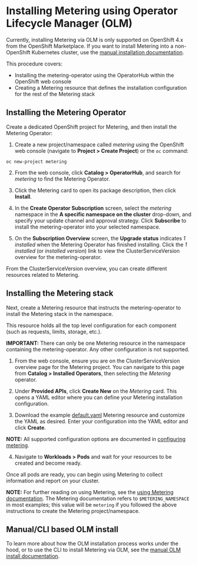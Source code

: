 # Installing Metering using Operator Lifecycle Manager (OLM)

Currently, installing Metering via OLM is only supported on OpenShift 4.x from the OpenShift Marketplace.
If you want to install Metering into a non-OpenShift Kubernetes cluster, use the [manual installation documentation][manual-install].

This procedure covers:
- Installing the metering-operator using the OperatorHub within the OpenShift web console
- Creating a Metering resource that defines the installation configuration for the rest of the Metering stack

## Installing the Metering Operator

Create a dedicated OpenShift project for Metering, and then install the Metering Operator:

1. Create a new project/namespace called *metering* using the OpenShift web console (navigate to **Project > Create Project**) or the `oc` command:

```
oc new-project metering
```

2. From the web console, click **Catalog > OperatorHub**, and search for *metering* to find the Metering Operator.

3. Click the Metering card to open its package description, then click **Install**.

4. In the **Create Operator Subscription** screen, select the *metering* namespace in the **A specific namespace on the cluster** drop-down, and specify your update channel and approval strategy. Click **Subscribe** to install the metering-operator into your selected namespace.

5. On the **Subscription Overview** screen, the **Upgrade status** indicates *1 installed* when the Metering Operator has finished installing. Click the *1 installed* (or *installed version*) link to view the ClusterServiceVersion overview for the metering-operator.

From the ClusterServiceVersion overview, you can create different resources related to Metering.

## Installing the Metering stack

Next, create a Metering resource that instructs the metering-operator to install the Metering stack in the namespace.

This resource holds all the top level configuration for each component (such as requests, limits, storage, etc.).

**IMPORTANT:**
There can only be one Metering resource in the namespace containing the metering-operator. Any other configuration is not supported.

1. From the web console, ensure you are on the ClusterServiceVersion overview page for the Metering project.
You can navigate to this page from **Catalog > Installed Operators**, then selecting the *Metering* operator.

2. Under **Provided APIs**, click **Create New** on the *Metering* card. This opens a YAML editor where you can define your Metering installation configuration.

3. Download the example [default.yaml][default-config] Metering resource and customize the YAML as desired. Enter your configuration into the YAML editor and click **Create**.

**NOTE:**
All supported configuration options are documented in [configuring metering][configuring-metering].

4. Navigate to **Workloads > Pods** and wait for your resources to be created and become ready.

Once all pods are ready, you can begin using Metering to collect information and report on your cluster.

**NOTE:**
For further reading on using Metering, see the [using Metering documentation][using-metering]. The Metering documentation refers to `$METERING_NAMESPACE` in most examples; this value will be `metering` if you followed the above instructions to create the Metering project/namespace.

## Manual/CLI based OLM install

To learn more about how the OLM installation process works under the hood, or to use the CLI to install Metering via OLM, see the [manual OLM install documentation][manual-olm-install].

[manual-install]: manual-install.md
[manual-olm-install]: manual-olm-install.md
[configuring-metering]: metering-config.md
[default-config]: ../manifests/metering-config/default.yaml
[using-metering]: using-metering.md
